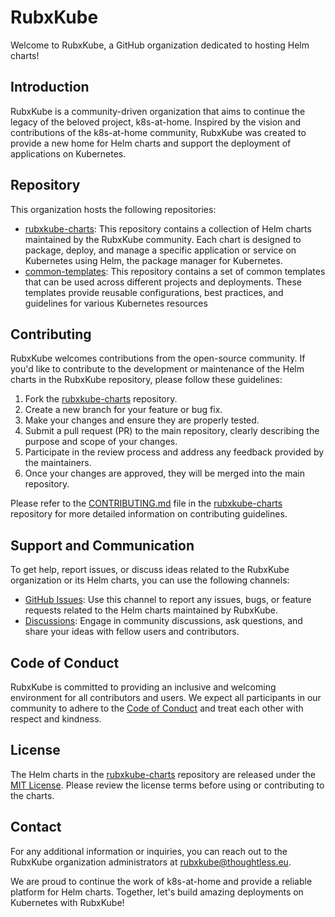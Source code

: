 # RubxKube

Welcome to RubxKube, a GitHub organization dedicated to hosting Helm charts!

## Introduction

RubxKube is a community-driven organization that aims to continue the legacy of the beloved project, k8s-at-home. Inspired by the vision and contributions of the k8s-at-home community, RubxKube was created to provide a new home for Helm charts and support the deployment of applications on Kubernetes.

## Repository

This organization hosts the following repositories:

- [rubxkube-charts](https://github.com/RubxKube/charts): This repository contains a collection of Helm charts maintained by the RubxKube community. Each chart is designed to package, deploy, and manage a specific application or service on Kubernetes using Helm, the package manager for Kubernetes.
- [common-templates](https://github.com/RubxKube/common): This repository contains a set of common templates that can be used across different projects and deployments. These templates provide reusable configurations, best practices, and guidelines for various Kubernetes resources

## Contributing

RubxKube welcomes contributions from the open-source community. If you'd like to contribute to the development or maintenance of the Helm charts in the RubxKube repository, please follow these guidelines:

1. Fork the [rubxkube-charts](https://github.com/RubxKube/charts) repository.
2. Create a new branch for your feature or bug fix.
3. Make your changes and ensure they are properly tested.
4. Submit a pull request (PR) to the main repository, clearly describing the purpose and scope of your changes.
5. Participate in the review process and address any feedback provided by the maintainers.
6. Once your changes are approved, they will be merged into the main repository.

Please refer to the [CONTRIBUTING.md](https://github.com/RubxKube/charts/blob/main/CONTRIBUTING.md) file in the [rubxkube-charts](https://github.com/RubxKube/charts) repository for more detailed information on contributing guidelines.

## Support and Communication

To get help, report issues, or discuss ideas related to the RubxKube organization or its Helm charts, you can use the following channels:

- [GitHub Issues](https://github.com/RubxKube/charts/issues): Use this channel to report any issues, bugs, or feature requests related to the Helm charts maintained by RubxKube.
- [Discussions](https://github.com/RubxKube/charts/discussions): Engage in community discussions, ask questions, and share your ideas with fellow users and contributors.

<!-- - [RubxKube Blog](https://): Visit our blog for articles, tutorials, and updates related to Kubernetes, Helm, and the RubxKube project. -->

## Code of Conduct

RubxKube is committed to providing an inclusive and welcoming environment for all contributors and users. We expect all participants in our community to adhere to the [Code of Conduct](https://github.com/RubxKube/charts/blob/main/CODE_OF_CONDUCT.md) and treat each other with respect and kindness.

## License

The Helm charts in the [rubxkube-charts](https://github.com/RubxKube/charts) repository are released under the [MIT License](https://github.com/RubxKube/charts/blob/main/LICENSE). Please review the license terms before using or contributing to the charts.

## Contact

For any additional information or inquiries, you can reach out to the RubxKube organization administrators at [rubxkube@thoughtless.eu](mailto:rubxkube@thoughtless.eu).

We are proud to continue the work of k8s-at-home and provide a reliable platform for Helm charts. Together,
let's build amazing deployments on Kubernetes with RubxKube!

